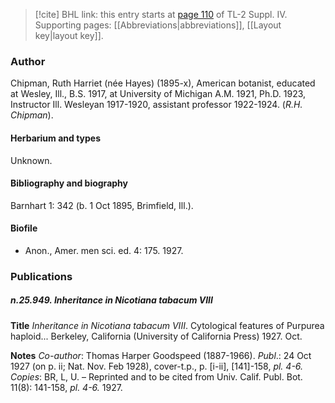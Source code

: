 > [!cite] BHL link: this entry starts at [page 110](https://www.biodiversitylibrary.org/item/103860#page/120/mode/1up) of TL-2 Suppl. IV.
> Supporting pages: [[Abbreviations|abbreviations]], [[Layout key|layout key]].

### Author

Chipman, Ruth Harriet (née Hayes) (1895-x), American botanist, educated at Wesley, Ill., B.S. 1917, at University of Michigan A.M. 1921, Ph.D. 1923, Instructor Ill. Wesleyan 1917-1920, assistant professor 1922-1924. (*R.H. Chipman*).

#### Herbarium and types

Unknown.

#### Bibliography and biography

Barnhart 1: 342 (b. 1 Oct 1895, Brimfield, Ill.).

#### Biofile

- Anon., Amer. men sci. ed. 4: 175. 1927.

### Publications

##### n.25.949. Inheritance in Nicotiana tabacum VIII

**Title**
*Inheritance in Nicotiana tabacum VIII*. Cytological features of Purpurea haploid... Berkeley, California (University of California Press) 1927. Oct.

**Notes**
*Co-author*: Thomas Harper Goodspeed (1887-1966).
*Publ*.: 24 Oct 1927 (on p. ii; Nat. Nov. Feb 1928), cover-t.p., p. \[i-ii\], \[141\]-158, *pl. 4-6.*
*Copies*: BR, L, U. – Reprinted and to be cited from Univ. Calif. Publ. Bot. 11(8): 141-158, *pl. 4-6.* 1927.

